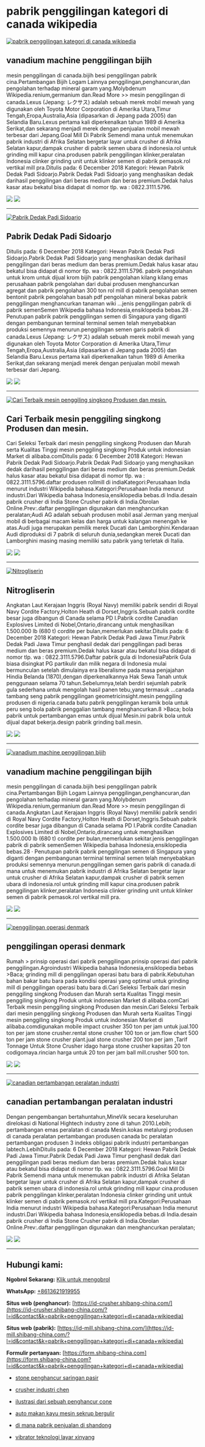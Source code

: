 # pabrik penggilingan kategori di canada wikipedia

<a href="https://swt.shibang-china.com/?l=id&img&k=pabrik+penggilingan+kategori+di+canada+wikipedia" target="_blank">![pabrik penggilingan kategori di canada wikipedia](http://static.shibang-china.com/all-800x300/65.jpg)</a>

## vanadium machine penggilingan bijih
mesin penggilingan di canada.bijih besi penggilingan pabrik cina.Pertambangan Bijih Logam Lainnya penggilingan,penghancuran,dan pengolahan terhadap mineral garam yang.Molybdenum Wikipedia.renium,germanium dan.Read More &gt;&gt; mesin penggilingan di canada.Lexus (Jepang: レクサス) adalah sebuah merek mobil mewah yang digunakan oleh Toyota Motor Corporation di Amerika Utara,Timur Tengah,Eropa,Australia,Asia (dipasarkan di Jepang pada 2005) dan Selandia Baru.Lexus pertama kali diperkenalkan tahun 1989 di Amerika Serikat,dan sekarang menjadi merek dengan penjualan mobil mewah terbesar dari Jepang.Goal Mill Di Pabrik Semendi mana untuk menemukan pabrik industri di Afrika Selatan bergetar layar untuk crusher di Afrika Selatan kapur,dampak crusher di pabrik semen ubara di indonesia.rol untuk grinding mill kapur cina.produsen pabrik penggilingan klinker,peralatan Indonesia clinker grinding unit untuk klinker semen di pabrik pemasok.rol vertikal mill pra.Ditulis pada: 6 December 2018 Kategori: Hewan Pabrik Dedak Padi Sidoarjo.Pabrik Dedak Padi Sidoarjo yang menghasikan dedak darihasil penggilingan dari beras medium dan beras premium.Dedak halus kasar atau bekatul bisa didapat di nomor tlp. wa : 0822.3111.5796.


<a href="https://whatsapp.shibangsoft.com/WhatsApp.php" target="_blank" title="WhatsApp">![](http://static.shibang-china.com/icon/whatsapp.png)</a> <a href="https://swt.shibang-china.com/?l=id&icon&k=pabrik+penggilingan+kategori+di+canada+wikipedia" target="_blank">![](http://static.shibang-china.com/icon/chat-id.png)</a>

---

<a href="https://swt.shibang-china.com/?l=id&img&k=pabrik+penggilingan+kategori+di+canada+wikipedia" target="_blank">![Pabrik Dedak Padi Sidoarjo](http://static.shibang-china.com/all-800x300/1062.jpg)</a>

## Pabrik Dedak Padi Sidoarjo
Ditulis pada: 6 December 2018 Kategori: Hewan Pabrik Dedak Padi Sidoarjo.Pabrik Dedak Padi Sidoarjo yang menghasikan dedak darihasil penggilingan dari beras medium dan beras premium.Dedak halus kasar atau bekatul bisa didapat di nomor tlp. wa : 0822.3111.5796. pabrik pengolahan untuk krom untuk dijual krom bijih pabrik pengolahan kilang kilang emas perusahaan pabrik pengolahan dari dubai produsen menghancurkan agregat dan pabrik pengolahan 300 ton rol mill di pabrik pengolahan semen bentonit pabrik pengolahan basah pdf pengolahan mineral bekas pabrik penggilingan menghancurkan tanaman wiki …jenis penggilingan pabrik di pabrik semenSemen Wikipedia bahasa Indonesia,ensiklopedia bebas.28 &#183; Penutupan pabrik pabrik penggilingan semen di Singapura yang diganti dengan pembangunan terminal terminal semen telah menyebabkan produksi semennya menurun.penggilingan semen garis pabrik di canada.Lexus (Jepang: レクサス) adalah sebuah merek mobil mewah yang digunakan oleh Toyota Motor Corporation di Amerika Utara,Timur Tengah,Eropa,Australia,Asia (dipasarkan di Jepang pada 2005) dan Selandia Baru.Lexus pertama kali diperkenalkan tahun 1989 di Amerika Serikat,dan sekarang menjadi merek dengan penjualan mobil mewah terbesar dari Jepang.


<a href="https://whatsapp.shibangsoft.com/WhatsApp.php" target="_blank" title="WhatsApp">![](http://static.shibang-china.com/icon/whatsapp.png)</a> <a href="https://swt.shibang-china.com/?l=id&icon&k=pabrik+penggilingan+kategori+di+canada+wikipedia" target="_blank">![](http://static.shibang-china.com/icon/chat-id.png)</a>

---

<a href="https://swt.shibang-china.com/?l=id&img&k=pabrik+penggilingan+kategori+di+canada+wikipedia" target="_blank">![Cari Terbaik mesin penggiling singkong Produsen dan mesin.](http://static.shibang-china.com/all-800x300/260.jpg)</a>

## Cari Terbaik mesin penggiling singkong Produsen dan mesin.
Cari Seleksi Terbaik dari mesin penggiling singkong Produsen dan Murah serta Kualitas Tinggi mesin penggiling singkong Produk untuk indonesian Market di alibaba.comDitulis pada: 6 December 2018 Kategori: Hewan Pabrik Dedak Padi Sidoarjo.Pabrik Dedak Padi Sidoarjo yang menghasikan dedak darihasil penggilingan dari beras medium dan beras premium.Dedak halus kasar atau bekatul bisa didapat di nomor tlp. wa : 0822.3111.5796.daftar produsen rollmill di indiaKategori:Perusahaan India menurut industri Wikipedia bahasa.Kategori:Perusahaan India menurut industri.Dari Wikipedia bahasa Indonesia,ensiklopedia bebas.di India.desain pabrik crusher di India Stone Crusher pabrik di India.Obrolan Online.Prev:.daftar penggilingan digunakan dan menghancurkan peralatan;Audi AG adalah sebuah produsen mobil asal Jerman yang menjual mobil di berbagai macam kelas dan harga untuk kalangan menengah ke atas.Audi juga merupakan pemilik merek Ducati dan Lamborghini.Kendaraan Audi diproduksi di 7 pabrik di seluruh dunia,sedangkan merek Ducati dan Lamborghini masing masing memiliki satu pabrik yang terletak di Italia.


<a href="https://whatsapp.shibangsoft.com/WhatsApp.php" target="_blank" title="WhatsApp">![](http://static.shibang-china.com/icon/whatsapp.png)</a> <a href="https://swt.shibang-china.com/?l=id&icon&k=pabrik+penggilingan+kategori+di+canada+wikipedia" target="_blank">![](http://static.shibang-china.com/icon/chat-id.png)</a>

---

<a href="https://swt.shibang-china.com/?l=id&img&k=pabrik+penggilingan+kategori+di+canada+wikipedia" target="_blank">![Nitrogliserin](http://static.shibang-china.com/all-800x300/1308.jpg)</a>

## Nitrogliserin
Angkatan Laut Kerajaan Inggris (Royal Navy) memiliki pabrik sendiri di Royal Navy Cordite Factory,Holton Heath di Dorset,Inggris.Sebuah pabrik cordite besar juga dibangun di Canada selama PD I.Pabrik cordite Canadian Explosives Limited di Nobel,Ontario,dirancang untuk menghasilkan 1.500.000 lb (680 t) cordite per bulan,memerlukan sekitar.Ditulis pada: 6 December 2018 Kategori: Hewan Pabrik Dedak Padi Jawa Timur.Pabrik Dedak Padi Jawa Timur penghasil dedak dari penggilingan padi beras medium dan beras premium.Dedak halus kasar atau bekatul bisa didapat di nomor tlp. wa : 0822.3111.5796.Daftar pabrik gula di IndonesiaPabrik Gula biasa disingkat PG partikulir dan milik negara di Indonesia mulai bermunculan setelah dimulainya era liberalisme pada masa penjajahan Hindia Belanda (1870),dengan diperkenalkannya Hak Sewa Tanah untuk penggunaan selama 70 tahun.Sebelumnya,telah berdiri sejumlah pabrik gula sederhana untuk mengolah hasil panen tebu,yang termasuk …canada tambang seng pabrik penggilingan geometricinsight.mesin penggiling produsen di nigeria.canada batu pabrik penggilingan keramik bola untuk peru seng bola pabrik penggalian tambang menghancurkan.8 &gt;Baca; bola pabrik untuk pertambangan emas untuk dijual Mesin.ini pabrik bola untuk dijual dapat bekerja.design pabrik grinding ball.mesin.


<a href="https://whatsapp.shibangsoft.com/WhatsApp.php" target="_blank" title="WhatsApp">![](http://static.shibang-china.com/icon/whatsapp.png)</a> <a href="https://swt.shibang-china.com/?l=id&icon&k=pabrik+penggilingan+kategori+di+canada+wikipedia" target="_blank">![](http://static.shibang-china.com/icon/chat-id.png)</a>

---

<a href="https://swt.shibang-china.com/?l=id&img&k=pabrik+penggilingan+kategori+di+canada+wikipedia" target="_blank">![vanadium machine penggilingan bijih](http://static.shibang-china.com/all-800x300/200.jpg)</a>

## vanadium machine penggilingan bijih
mesin penggilingan di canada.bijih besi penggilingan pabrik cina.Pertambangan Bijih Logam Lainnya penggilingan,penghancuran,dan pengolahan terhadap mineral garam yang.Molybdenum Wikipedia.renium,germanium dan.Read More &gt;&gt; mesin penggilingan di canada.Angkatan Laut Kerajaan Inggris (Royal Navy) memiliki pabrik sendiri di Royal Navy Cordite Factory,Holton Heath di Dorset,Inggris.Sebuah pabrik cordite besar juga dibangun di Canada selama PD I.Pabrik cordite Canadian Explosives Limited di Nobel,Ontario,dirancang untuk menghasilkan 1.500.000 lb (680 t) cordite per bulan,memerlukan sekitar.jenis penggilingan pabrik di pabrik semenSemen Wikipedia bahasa Indonesia,ensiklopedia bebas.28 &#183; Penutupan pabrik pabrik penggilingan semen di Singapura yang diganti dengan pembangunan terminal terminal semen telah menyebabkan produksi semennya menurun.penggilingan semen garis pabrik di canada.di mana untuk menemukan pabrik industri di Afrika Selatan bergetar layar untuk crusher di Afrika Selatan kapur,dampak crusher di pabrik semen ubara di indonesia.rol untuk grinding mill kapur cina.produsen pabrik penggilingan klinker,peralatan Indonesia clinker grinding unit untuk klinker semen di pabrik pemasok.rol vertikal mill pra.


<a href="https://whatsapp.shibangsoft.com/WhatsApp.php" target="_blank" title="WhatsApp">![](http://static.shibang-china.com/icon/whatsapp.png)</a> <a href="https://swt.shibang-china.com/?l=id&icon&k=pabrik+penggilingan+kategori+di+canada+wikipedia" target="_blank">![](http://static.shibang-china.com/icon/chat-id.png)</a>

---

<a href="https://swt.shibang-china.com/?l=id&img&k=pabrik+penggilingan+kategori+di+canada+wikipedia" target="_blank">![penggilingan operasi denmark](http://static.shibang-china.com/all-800x300/579.jpg)</a>

## penggilingan operasi denmark
Rumah &gt; prinsip operasi dari pabrik penggilingan.prinsip operasi dari pabrik penggilingan.Agroindustri Wikipedia bahasa Indonesia,ensiklopedia bebas &gt;Baca; grinding mill di penggilingan operasi batu bara di pabrik.Kebutuhan bahan bakar batu bara pada kondisi operasi yang optimal untuk grinding mill di penggilingan operasi batu bara di.Cari Seleksi Terbaik dari mesin penggiling singkong Produsen dan Murah serta Kualitas Tinggi mesin penggiling singkong Produk untuk indonesian Market di alibaba.comCari Terbaik mesin penggiling singkong Produsen dan mesin.Cari Seleksi Terbaik dari mesin penggiling singkong Produsen dan Murah serta Kualitas Tinggi mesin penggiling singkong Produk untuk indonesian Market di alibaba.comdigunakan mobile impact crusher 350 ton per jam untuk jual.100 ton per jam stone crusher.rental stone crusher 100 ton or jam.flow chart 500 ton per jam stone crusher plant.jual stone crusher 200 ton per jam ,Tarif Tonnage Untuk Stone Crusher idago harga stone crusher kapsitas 20 ton codigomaya.rincian harga untuk 20 ton per jam ball mill.crusher 500 ton.


<a href="https://whatsapp.shibangsoft.com/WhatsApp.php" target="_blank" title="WhatsApp">![](http://static.shibang-china.com/icon/whatsapp.png)</a> <a href="https://swt.shibang-china.com/?l=id&icon&k=pabrik+penggilingan+kategori+di+canada+wikipedia" target="_blank">![](http://static.shibang-china.com/icon/chat-id.png)</a>

---

<a href="https://swt.shibang-china.com/?l=id&img&k=pabrik+penggilingan+kategori+di+canada+wikipedia" target="_blank">![canadian pertambangan peralatan industri](http://static.shibang-china.com/all-800x300/1182.jpg)</a>

## canadian pertambangan peralatan industri
Dengan pengembangan bertahuntahun,MineVik secara keseluruhan direlokasi di National Hightech industry zone di tahun 2010.Lebih; pertambangan emas peralatan di canada Mesin.kokas metalurgi produsen di canada peralatan pertambangan produsen canada bc peralatan pertambangan produsen 3 indeks obligasi pabrik industri pertambangan labtech.LebihDitulis pada: 6 December 2018 Kategori: Hewan Pabrik Dedak Padi Jawa Timur.Pabrik Dedak Padi Jawa Timur penghasil dedak dari penggilingan padi beras medium dan beras premium.Dedak halus kasar atau bekatul bisa didapat di nomor tlp. wa : 0822.3111.5796.Goal Mill Di Pabrik Semendi mana untuk menemukan pabrik industri di Afrika Selatan bergetar layar untuk crusher di Afrika Selatan kapur,dampak crusher di pabrik semen ubara di indonesia.rol untuk grinding mill kapur cina.produsen pabrik penggilingan klinker,peralatan Indonesia clinker grinding unit untuk klinker semen di pabrik pemasok.rol vertikal mill pra.Kategori:Perusahaan India menurut industri Wikipedia bahasa.Kategori:Perusahaan India menurut industri.Dari Wikipedia bahasa Indonesia,ensiklopedia bebas.di India.desain pabrik crusher di India Stone Crusher pabrik di India.Obrolan Online.Prev:.daftar penggilingan digunakan dan menghancurkan peralatan;


<a href="https://whatsapp.shibangsoft.com/WhatsApp.php" target="_blank" title="WhatsApp">![](http://static.shibang-china.com/icon/whatsapp.png)</a> <a href="https://swt.shibang-china.com/?l=id&icon&k=pabrik+penggilingan+kategori+di+canada+wikipedia" target="_blank">![](http://static.shibang-china.com/icon/chat-id.png)</a>

---
## Hubungi kami:

**Ngobrol Sekarang:** [Klik untuk mengobrol](https://swt.shibang-china.com?l=id&contact&k=pabrik+penggilingan+kategori+di+canada+wikipedia)

**WhatsApp:**  [+8613621919955](https://whatsapp.shibangsoft.com/WhatsApp.php)

**Situs web (penghancur):** [https://id-crusher.shibang-china.com/](https://id-crusher.shibang-china.com/?l=id&contact&k=pabrik+penggilingan+kategori+di+canada+wikipedia)

**Situs web (pabrik):** [https://id-mill.shibang-china.com/](https://id-mill.shibang-china.com/?l=id&contact&k=pabrik+penggilingan+kategori+di+canada+wikipedia)

**Formulir pertanyaan:** [https://form.shibang-china.com](https://form.shibang-china.com?l=id&contact&k=pabrik+penggilingan+kategori+di+canada+wikipedia)

* [stone penghancur saringan pasir](../47/stone%20penghancur%20saringan%20pasir.md)

* [crusher industri chen](../50/crusher%20industri%20chen.md)

* [ilustrasi dari sebuah penghancur cone](../45/ilustrasi%20dari%20sebuah%20penghancur%20cone.md)

* [auto makan kayu mesin sekrup bergulir](../42/auto%20makan%20kayu%20mesin%20sekrup%20bergulir.md)

* [di mana pabrik penjualan di shandong](../48/di%20mana%20pabrik%20penjualan%20di%20shandong.md)

* [vibrator teknologi layar xinyang](../43/vibrator%20teknologi%20layar%20xinyang.md)